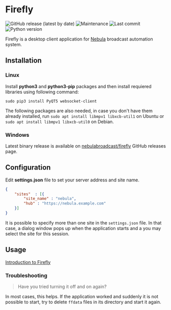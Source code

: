 Firefly
=======

![GitHub release (latest by date)](https://img.shields.io/github/v/release/nebulabroadcast/firefly?style=for-the-badge)
![Maintenance](https://img.shields.io/maintenance/yes/2022?style=for-the-badge)
![Last commit](https://img.shields.io/github/last-commit/immstudios/nebula?style=for-the-badge)
![Python version](https://img.shields.io/badge/python-3.8-blue?style=for-the-badge)

Firefly is a desktop client application for [Nebula](https://github.com/nebulabroadcast/nebula) broadcast automation system.

Installation
------------

### Linux

Install **python3** and **python3-pip** packages and then install requiered libraries using
following command:

```
sudo pip3 install PyQT5 websocket-client
```

The following packages are also needed, in case you don't have them already installed,
run `sudo apt install libmpv1 libxcb-util1` on Ubuntu or `sudo apt install libmpv1 libxcb-util0` on Debian.

### Windows

Latest binary release is available on [nebulabroadcast/firefly](https://github.com/nebulabroadcast/firefly/releases)
GitHub releases page.

Configuration
-------------

Edit **settings.json** file to set your server address and site name.

```json
{
    "sites"  : [{
        "site_name" : "nebula",
        "hub" : "https://nebula.example.com"
    }]
}
```

It is possible to specify more than one site in the `settings.json` file.
In that case, a dialog window pops up when the application starts and a you may select the site for this session.

Usage
-----

[Introduction to Firefly](https://nebulabroadcast.com/doc/nebula/firefly-intro.html)

### Troubleshooting

> Have you tried turning it off and on again?

In most cases, this helps. If the application worked and suddenly it is not possible
to start, try to delete `ffdata` files in its directory and start it again.
